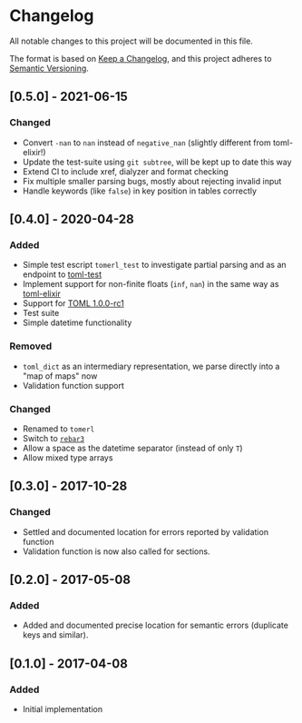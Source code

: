 # Changelog
All notable changes to this project will be documented in this file.

The format is based on [Keep a Changelog](https://keepachangelog.com/en/1.0.0/),
and this project adheres to [Semantic Versioning](https://semver.org/spec/v2.0.0.html).


## [0.5.0] - 2021-06-15
### Changed
- Convert `-nan` to `nan` instead of `negative_nan` (slightly different from
  toml-elixir!)
- Update the test-suite using `git subtree`, will be kept up to date this way
- Extend CI to include xref, dialyzer and format checking
- Fix multiple smaller parsing bugs, mostly about rejecting invalid input
- Handle keywords (like `false`) in key position in tables correctly

## [0.4.0] - 2020-04-28
### Added
- Simple test escript `tomerl_test` to investigate partial parsing and as an
  endpoint to [toml-test](https://github.com/BurntSushi/toml-test)
- Implement support for non-finite floats (`inf`, `nan`) in the same way as
  [toml-elixir](https://github.com/bitwalker/toml-elixir)
- Support for [TOML 1.0.0-rc1](https://github.com/toml-lang/toml/blob/master/versions/en/toml-v1.0.0-rc.1.md)
- Test suite
- Simple datetime functionality

### Removed
- `toml_dict` as an intermediary representation, we parse directly into a "map
  of maps" now
- Validation function support

### Changed
- Renamed to `tomerl`
- Switch to [`rebar3`](https://rebar3.org)
- Allow a space as the datetime separator (instead of only `T`)
- Allow mixed type arrays

## [0.3.0] - 2017-10-28
### Changed
- Settled and documented location for errors reported by validation
  function
- Validation function is now also called for sections.

## [0.2.0] - 2017-05-08
### Added
- Added and documented precise location for semantic errors (duplicate keys
  and similar).

## [0.1.0] - 2017-04-08
### Added
- Initial implementation